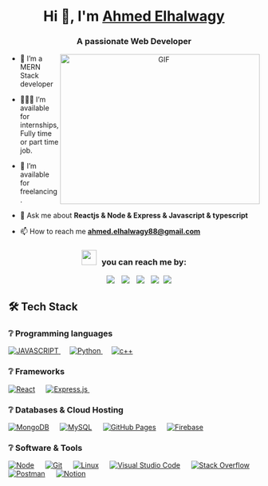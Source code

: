 <h1 align="center">Hi 👋, I'm <a href="https://www.linkedin.com/in/ahmed-elhalwagy-320481218/" target="blank">
Ahmed Elhalwagy</a></h1>
<h3 align="center">A passionate Web Developer </h3>

<a target="_blank" align="center">
  <img align="right" top="500" height="300" width="400" alt="GIF" src="https://media.giphy.com/media/SWoSkN6DxTszqIKEqv/giphy.gif">
</a>

- 🔭 I’m a MERN Stack developer

- 👨🏻‍🔬 I’m available for internships, Fully time or part time job.

- 🤝 I’m available for freelancing.

- 💬 Ask me about **Reactjs & Node & Express & Javascript & typescript**

- 📫 How to reach me **ahmed.elhalwagy88@gmail.com**

<h3 align="center" > <img src="https://media.giphy.com/media/iY8CRBdQXODJSCERIr/giphy.gif" width="30" height="30" style="margin-right: 10px;">you can reach me by: </h3>

<p align="center">

 <div align="center"  class="icons-social" style="margin-left: 10px;">
        <a style="margin-left: 10px;"  target="_blank" href="https://www.linkedin.com/in/ahmed-elhalwagy-320481218/">
			<img src="https://img.icons8.com/doodle/40/000000/linkedin--v2.png"></a>
        <a style="margin-left: 10px;" target="_blank" href="https://github.com/Ahmed-Elhalwagy">
		<img src="https://img.icons8.com/doodle/40/000000/github--v1.png"></a>
		<a style="margin-left: 10px;" target="_blank" href="https://stackoverflow.com/users/21768919/ahmed-el-halwagy">
				<img src="https://img.icons8.com/external-tal-revivo-color-tal-revivo/40/000000/external-stack-overflow-is-a-question-and-answer-site-for-professional-logo-color-tal-revivo.png"></a>
        <a style="margin-left: 10px;" target="_blank" href="https://www.instagram.com/ahmed.elhalwagy2/">
			<img src="https://img.icons8.com/doodle/40/000000/instagram-new--v2.png"></a>
		<a style="margin-left: 5px;" target="_blank" href="https://drive.google.com/file/d/11o4zlxr_Fubmmwdn2mRb-qdAPcQRfjwU/view?usp=sharing">
					<img src="https://img.icons8.com/plasticine/0.5x/resume.png" ></a>
      </div>
</p>

## 🛠️ Tech Stack

### ❔ Programming languages
<p> 
  <a href="#">
    <img alt="JAVASCRIPT" src="https://img.shields.io/badge/-Javascript-yellow?logo=Javascript&logoColor=white&style=for-the-badge"/>
  </a>
&emsp;
<a href="https://python.org/">
    <img alt="Python" src="https://img.shields.io/badge/Python-02569B?style=for-the-badge&logo=python&logoColor=white"/>
  </a>
  &emsp;
<a href="#">
    <img alt="c++" src="https://img.shields.io/badge/C++-ED8B00?style=for-the-badge&logo=cplusplus&logoColor=white"/>
  </a>
</p>

### ❔ Frameworks
<p> 
<a href="https://react.dev/" target="_blank"> <img alt="React" src="https://img.shields.io/badge/React.js-61DAFB?style=for-the-badge&logo=react&logoColor=white"></a>
  &emsp; 
  <a href="https://expressjs.com/" target="_blank"> 
   <img alt="Express.js" src="https://img.shields.io/badge/Express.Js-000?style=for-the-badge&logo=express&logoColor=white">
  </a>   
  &emsp;
</p>

### ❔ Databases & Cloud Hosting
<p>
	<a href="https://www.mongodb.com/"><img alt="MongoDB" src ="https://img.shields.io/badge/MongoDB-01ec64?style=for-the-badge&logo=mongoDB&logoColor=white"/></a>
  &emsp;
    <a href="https://www.mysql.com/"><img alt="MySQL" src="https://img.shields.io/badge/MySQL-00000F?style=for-the-badge&logo=mysql&logoColor=white"></a>
  &emsp;
    <a href="https://www.github.com"><img alt="GitHub Pages" src="https://img.shields.io/badge/GitHub-100000?style=for-the-badge&logo=github&logoColor=white"></a>
  &emsp;
<a href="https://firebase.google.com/"><img alt="Firebase" src ="https://img.shields.io/badge/firebase-ffca28?style=for-the-badge&logo=firebase&logoColor=black"></a>
 </p>
 
 ### ❔ Software & Tools
<p>
    <a href="https://nodejs.org/"><img alt="Node" src="https://img.shields.io/badge/Node.js-82ba58?style=for-the-badge&logo=node.Js&logoColor=white"></a>
&emsp;
    <a href="#"><img alt="Git" src="https://img.shields.io/badge/Git-F05032?style=for-the-badge&logo=git&logoColor=white"></a>
&emsp;
    <a href="#"><img alt="Linux" src="https://img.shields.io/badge/Linux-FCC624?style=for-the-badge&logo=linux&logoColor=black"></a>
&emsp;
    <a href="#"><img alt="Visual Studio Code" src="https://img.shields.io/badge/Visual_Studio_Code-0078D4?style=for-the-badge&logo=visual%20studio%20code&logoColor=white"></a>
&emsp;
    <a href="#"><img alt="Stack Overflow" src="https://img.shields.io/badge/Stack_Overflow-FE7A16?style=for-the-badge&logo=stack-overflow&logoColor=white"></a>
&emsp;
    <a href="#"><img alt="Postman" src="https://img.shields.io/badge/Postman-FF6C37?style=for-the-badge&logo=Postman&logoColor=white"></a>
&emsp;
     <a href="#"><img alt="Notion" src="https://img.shields.io/badge/Notion-000?style=for-the-badge&logo=notion&logoColor=white"></a>
&emsp;
</p>

